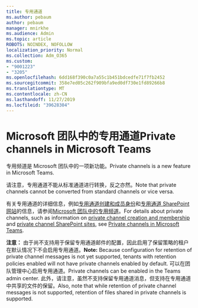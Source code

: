 ```yaml
---
title: 专用通道
ms.author: pebaum
author: pebaum
manager: mnirkhe
ms.audience: Admin
ms.topic: article
ROBOTS: NOINDEX, NOFOLLOW
localization_priority: Normal
ms.collection: Adm_O365
ms.custom:
- "9001223"
- "3205"
ms.openlocfilehash: 6dd168f390c0a7a55c1b451bdcedfe71f7fb2452
ms.sourcegitcommit: 358e7ed05c262f909bfa9ed0df730e1fd89266b8
ms.translationtype: MT
ms.contentlocale: zh-CN
ms.lasthandoff: 11/27/2019
ms.locfileid: "39628304"
---
```

# <a name="private-channels-in-microsoft-teams"></a><span data-ttu-id="f3471-102">Microsoft 团队中的专用通道</span><span class="sxs-lookup"><span data-stu-id="f3471-102">Private channels in Microsoft Teams</span></span>

<span data-ttu-id="f3471-103">专用频道是 Microsoft 团队中的一项新功能。</span><span class="sxs-lookup"><span data-stu-id="f3471-103">Private channels is a new feature in Microsoft Teams.</span></span> 

<span data-ttu-id="f3471-104">请注意，专用通道不能从标准通道进行转换，反之亦然。</span><span class="sxs-lookup"><span data-stu-id="f3471-104">Note that private channels cannot be converted from standard channels or vice versa.</span></span>

<span data-ttu-id="f3471-105">有关专用通道的详细信息，例如[专用通道创建和成员身份](https://docs.microsoft.com/MicrosoftTeams/private-channels#private-channel-creation-and-membership)和[专用通道 SharePoint 网站](https://docs.microsoft.com/MicrosoftTeams/private-channels#private-channel-sharepoint-sites)的信息，请参阅[Microsoft 团队中的专用频道](https://docs.microsoft.com/MicrosoftTeams/private-channels)。</span><span class="sxs-lookup"><span data-stu-id="f3471-105">For details about private channels, such as information on [private channel creation and membership](https://docs.microsoft.com/MicrosoftTeams/private-channels#private-channel-creation-and-membership) and [private channel SharePoint sites](https://docs.microsoft.com/MicrosoftTeams/private-channels#private-channel-sharepoint-sites), see [Private channels in Microsoft Teams](https://docs.microsoft.com/MicrosoftTeams/private-channels).</span></span> 

<span data-ttu-id="f3471-106">**注意：** 由于尚不支持用于保留专用通道邮件的配置，因此启用了保留策略的租户在默认情况下不会启用专用通道。</span><span class="sxs-lookup"><span data-stu-id="f3471-106">**Note:** Because configuration for retention of private channel messages is not yet supported, tenants with retention policies enabled will not have private channels enabled by default.</span></span> <span data-ttu-id="f3471-107">可以在团队管理中心启用专用通道。</span><span class="sxs-lookup"><span data-stu-id="f3471-107">Private channels can be enabled in the Teams admin center.</span></span> <span data-ttu-id="f3471-108">此外，请注意，虽然不支持保留专用通道消息，但支持在专用通道中共享的文件的保留。</span><span class="sxs-lookup"><span data-stu-id="f3471-108">Also, note that while retention of private channel messages is not supported, retention of files shared in private channels is supported.</span></span>